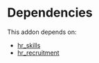 # Dependencies

This addon depends on:

- [hr_skills](../../../../odoo-bringout-oca-ocb-hr_skills)
- [hr_recruitment](../../../../odoo-bringout-oca-ocb-hr_recruitment)
